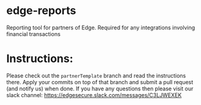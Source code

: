 # edge-reports
Reporting tool for partners of Edge. Required for any integrations involving financial transactions

# Instructions:

Please check out the `partnerTemplate` branch and read the instructions there. Apply your commits on top of that branch and submit a pull request (and notify us) when done. If you have any questions then please visit our slack channel: https://edgesecure.slack.com/messages/C3LJWEXEK
